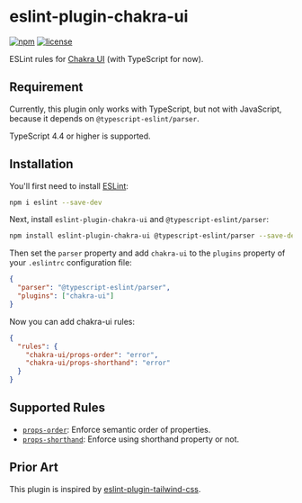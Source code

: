 # eslint-plugin-chakra-ui

[![npm](https://img.shields.io/npm/v/eslint-plugin-chakra-ui)](https://www.npmjs.com/package/eslint-plugin-chakra-ui)
[![license](https://img.shields.io/npm/l/eslint-plugin-chakra-ui)](https://github.com/Monchi/eslint-plugin-chakra-ui/blob/master/LICENSE)

ESLint rules for [Chakra UI](https://chakra-ui.com/) (with TypeScript for now).

## **Requirement**

Currently, this plugin only works with TypeScript, but not with JavaScript, because it depends on `@typescript-eslint/parser`.

TypeScript 4.4 or higher is supported.

## Installation

You'll first need to install [ESLint](https://eslint.org/):

```sh
npm i eslint --save-dev
```

Next, install `eslint-plugin-chakra-ui` and `@typescript-eslint/parser`:

```sh
npm install eslint-plugin-chakra-ui @typescript-eslint/parser --save-dev
```

Then set the `parser` property and add `chakra-ui` to the `plugins` property of your `.eslintrc` configuration file:

```json
{
  "parser": "@typescript-eslint/parser",
  "plugins": ["chakra-ui"]
}
```

Now you can add chakra-ui rules:

```json
{
  "rules": {
    "chakra-ui/props-order": "error",
    "chakra-ui/props-shorthand": "error"
  }
}
```

## Supported Rules

- [`props-order`](https://github.com/Monchi/eslint-plugin-chakra-ui/blob/master/docs/rules/props-order.md): Enforce semantic order of properties.
- [`props-shorthand`](https://github.com/Monchi/eslint-plugin-chakra-ui/blob/master/docs/rules/props-shorthand.md): Enforce using shorthand property or not.

## Prior Art

This plugin is inspired by [eslint-plugin-tailwind-css](https://github.com/francoismassart/eslint-plugin-tailwindcss).
